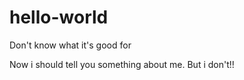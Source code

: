 # hello-world
Don't know what it's good for

Now i should tell you something about me. But i don't!!
